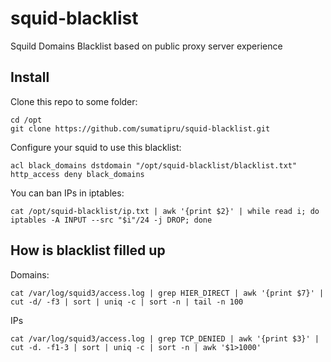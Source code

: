 squid-blacklist
===============

Squild Domains Blacklist based on public proxy server experience

Install
--------------
Clone this repo to some folder:

```
cd /opt
git clone https://github.com/sumatipru/squid-blacklist.git
```

Configure your squid to use this blacklist:

```
acl black_domains dstdomain "/opt/squid-blacklist/blacklist.txt"
http_access deny black_domains
```

You can ban IPs in iptables:
```
cat /opt/squid-blacklist/ip.txt | awk '{print $2}' | while read i; do iptables -A INPUT --src "$i"/24 -j DROP; done
```

How is blacklist filled up
------------------

Domains:

```
cat /var/log/squid3/access.log | grep HIER_DIRECT | awk '{print $7}' | cut -d/ -f3 | sort | uniq -c | sort -n | tail -n 100
```

IPs

```
cat /var/log/squid3/access.log | grep TCP_DENIED | awk '{print $3}' | cut -d. -f1-3 | sort | uniq -c | sort -n | awk '$1>1000'
```

